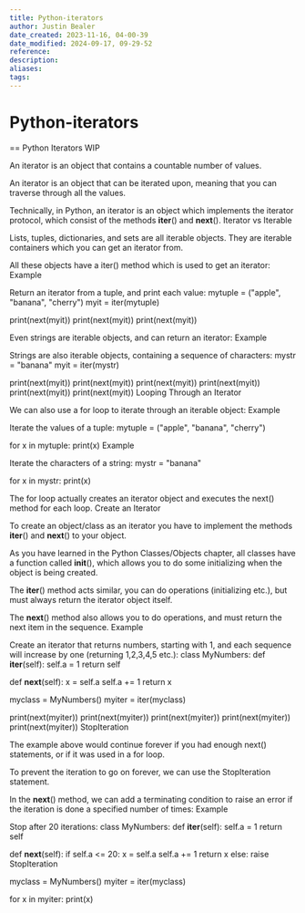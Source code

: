 ```yaml
---
title: Python-iterators
author: Justin Bealer
date_created: 2023-11-16, 04-00-39
date_modified: 2024-09-17, 09-29-52
reference: 
description: 
aliases: 
tags: 
---
```

# Python-iterators
== Python Iterators WIP

An iterator is an object that contains a countable number of values.

An iterator is an object that can be iterated upon, meaning that you can traverse through all the values.

Technically, in Python, an iterator is an object which implements the iterator protocol, which consist of the methods __iter__() and __next__().
Iterator vs Iterable

Lists, tuples, dictionaries, and sets are all iterable objects. They are iterable containers which you can get an iterator from.

All these objects have a iter() method which is used to get an iterator:
Example

Return an iterator from a tuple, and print each value:
mytuple = ("apple", "banana", "cherry")
myit = iter(mytuple)

print(next(myit))
print(next(myit))
print(next(myit))

Even strings are iterable objects, and can return an iterator:
Example

Strings are also iterable objects, containing a sequence of characters:
mystr = "banana"
myit = iter(mystr)

print(next(myit))
print(next(myit))
print(next(myit))
print(next(myit))
print(next(myit))
print(next(myit))
Looping Through an Iterator

We can also use a for loop to iterate through an iterable object:
Example

Iterate the values of a tuple:
mytuple = ("apple", "banana", "cherry")

for x in mytuple:
  print(x)
Example

Iterate the characters of a string:
mystr = "banana"

for x in mystr:
  print(x)

The for loop actually creates an iterator object and executes the next() method for each loop.
Create an Iterator

To create an object/class as an iterator you have to implement the methods __iter__() and __next__() to your object.

As you have learned in the Python Classes/Objects chapter, all classes have a function called __init__(), which allows you to do some initializing when the object is being created.

The __iter__() method acts similar, you can do operations (initializing etc.), but must always return the iterator object itself.

The __next__() method also allows you to do operations, and must return the next item in the sequence.
Example

Create an iterator that returns numbers, starting with 1, and each sequence will increase by one (returning 1,2,3,4,5 etc.):
class MyNumbers:
  def __iter__(self):
    self.a = 1
    return self

  def __next__(self):
    x = self.a
    self.a += 1
    return x

myclass = MyNumbers()
myiter = iter(myclass)

print(next(myiter))
print(next(myiter))
print(next(myiter))
print(next(myiter))
print(next(myiter))
StopIteration

The example above would continue forever if you had enough next() statements, or if it was used in a for loop.

To prevent the iteration to go on forever, we can use the StopIteration statement.

In the __next__() method, we can add a terminating condition to raise an error if the iteration is done a specified number of times:
Example

Stop after 20 iterations:
class MyNumbers:
  def __iter__(self):
    self.a = 1
    return self

  def __next__(self):
    if self.a <= 20:
      x = self.a
      self.a += 1
      return x
    else:
      raise StopIteration

myclass = MyNumbers()
myiter = iter(myclass)

for x in myiter:
  print(x)



